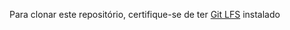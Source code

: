 Para clonar este repositório, certifique-se de ter [Git LFS](https://docs.github.com/en/repositories/working-with-files/managing-large-files/installing-git-large-file-storage) instalado